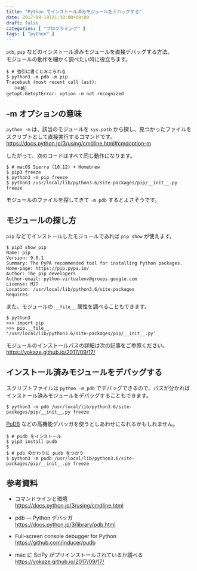 ```yaml
---
title: "Python でインストール済みモジュールをデバッグする"
date: 2017-09-19T21:30:00+09:00
draft: false
categories: [ "プログラミング" ]
tags: [ "python" ]
---
```

```pdb```, ```pip``` などのインストール済みモジュールを直接デバッグする方法。<br />
モジュールの動作を細かく調べたい時に役立ちます。

```shell
$ # 強引に書くとおこられる
$ python3 -m pdb -m pip
Traceback (most recent call last):
  （中略）
getopt.GetoptError: option -m not recognized
```

## -m オプションの意味

```python -m``` は、該当のモジュールを ```sys.path``` から探し、見つかったファイルをスクリプトとして直接実行するコマンドです。<br />
<span style="word-break: break-all;">
https://docs.python.jp/3/using/cmdline.html#cmdoption-m
</span>

したがって、次のコードはすべて同じ動作になります。

```shell
$ # macOS Sierra (10.12) + Homebrew
$ pip3 freeze
$ python3 -m pip freeze
$ python3 /usr/local/lib/python3.6/site-packages/pip/__init__.py freeze
```

モジュールのファイルを探してきて ```-m pdb``` するとよさそうです。

## モジュールの探し方

```pip``` などでインストールしたモジュールであれば ```pip show``` が使えます。

```shell
$ pip3 show pip
Name: pip
Version: 9.0.1
Summary: The PyPA recommended tool for installing Python packages.
Home-page: https://pip.pypa.io/
Author: The pip developers
Author-email: python-virtualenv@groups.google.com
License: MIT
Location: /usr/local/lib/python3.6/site-packages
Requires:
```

また、モジュールの ```__file__``` 属性を調べることもできます。

```shell
$ python3
>>> import pip
>>> pip.__file__
'/usr/local/lib/python3.6/site-packages/pip/__init__.py'
```

モジュールのインストールパスの詳細は次の記事をご参照ください。<br />
https://yokaze.github.io/2017/09/17/

## インストール済みモジュールをデバッグする

スクリプトファイルは ```python -m pdb``` でデバッグできるので、パスが分かればインストール済みモジュールをデバッグすることもできます。

```shell
$ python3 -m pdb /usr/local/lib/python3.6/site-packages/pip/__init__.py freeze
```

[PuDB](https://github.com/inducer/pudb) などの高機能デバッガを使うとしあわせになれるかもしれません。

```shell
$ # pudb をインストール
$ pip3 install pudb
$
$ # pdb のかわりに pudb をつかう
$ python3 -m pudb /usr/local/lib/python3.6/site-packages/pip/__init__.py freeze
```

## 参考資料

- コマンドラインと環境<br />
  <span style="word-break: break-all;">
  https://docs.python.jp/3/using/cmdline.html
  </span>

- pdb &mdash; Python デバッガ<br />
  <span style="word-break: break-all;">
  https://docs.python.jp/3/library/pdb.html
  </span>

- Full-screen console debugger for Python<br />
  <span style="word-break: break-all;">
  https://github.com/inducer/pudb
  </span>

- mac に SciPy がプリインストールされているか調べる<br />
  <span style="word-break: break-all;">
  https://yokaze.github.io/2017/09/17/
  </span>
